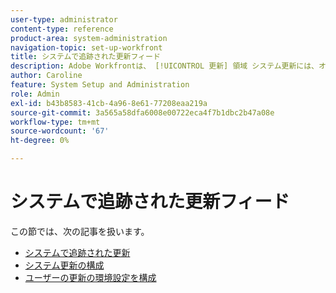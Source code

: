 ```yaml
---
user-type: administrator
content-type: reference
product-area: system-administration
navigation-topic: set-up-workfront
title: システムで追跡された更新フィード
description: Adobe Workfrontは、 [!UICONTROL 更新] 領域 システム更新には、オブジェクトに発生した変更の種類を説明する簡単なメモが含まれます。 [!DNL Workfront] 管理者は、システムで追跡する変更のタイプを [!UICONTROL 更新] 領域
author: Caroline
feature: System Setup and Administration
role: Admin
exl-id: b43b8583-41cb-4a96-8e61-77208eaa219a
source-git-commit: 3a565a58dfa6008e00722eca4f7b1dbc2b47a08e
workflow-type: tm+mt
source-wordcount: '67'
ht-degree: 0%

---
```


# システムで追跡された更新フィード

この節では、次の記事を扱います。

* [システムで追跡された更新](../../../administration-and-setup/set-up-workfront/system-tracked-update-feeds/system-tracked-update-feeds.md)
* [システム更新の構成](../../../administration-and-setup/set-up-workfront/system-tracked-update-feeds/configure-system-updates.md)
* [ユーザーの更新の環境設定を構成](../../../administration-and-setup/set-up-workfront/system-tracked-update-feeds/configure-preferences-user-updates.md)
